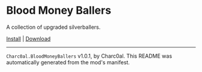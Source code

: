 # Blood Money Ballers

A collection of upgraded silverballers.

[Install](https://hitman-resources.netlify.app/smf-install-link/https://github.com/charc0al/BM_Ballers/releases/latest/download/mod.framework.zip) | [Download](https://github.com/charc0al/BM_Ballers/releases/latest/download/mod.framework.zip)

---

`Charc0al.BloodMoneyBallers` v1.0.1, by Charc0al. This README was automatically generated from the mod's manifest.
